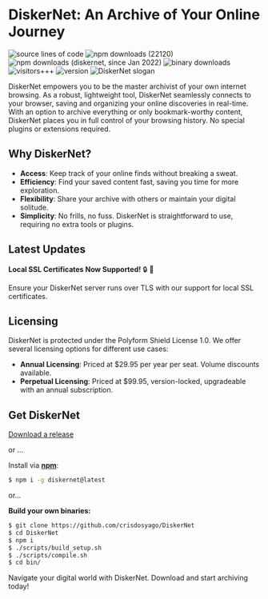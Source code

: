 # DiskerNet: An Archive of Your Online Journey

![source lines of code](https://sloc.xyz/github/crisdosyago/Diskernet)
![npm downloads (22120)](https://img.shields.io/npm/dt/archivist1?label=npm%20downloads%20%2822120%29)
![npm downloads (diskernet, since Jan 2022)](https://img.shields.io/npm/dt/diskernet?label=npm%20downloads%20%28diskernet%2C%20since%20Jan%202022%29)
![binary downloads](https://img.shields.io/github/downloads/c9fe/22120/total?label=OS%20binary%20downloads)
![visitors+++](https://hits.seeyoufarm.com/api/count/incr/badge.svg?url=https%3A%2F%2Fgithub.com%2Fc9fe%2F22120&count_bg=%2379C83D&title_bg=%23555555&icon=&icon_color=%23E7E7E7&title=%28today%2Ftotal%29%20visitors%2B%2B%2B%20since%20Oct%202027%202020&edge_flat=false)
![version](https://img.shields.io/npm/v/diskernet)
![DiskerNet slogan](https://img.shields.io/badge/%F0%9F%92%BE%20DiskerNet-an%20internet%20on%20yer%20disc-hotpink)

DiskerNet empowers you to be the master archivist of your own internet browsing. As a robust, lightweight tool, DiskerNet seamlessly connects to your browser, saving and organizing your online discoveries in real-time. With an option to archive everything or only bookmark-worthy content, DiskerNet places you in full control of your browsing history. No special plugins or extensions required.

## Why DiskerNet?

- **Access**: Keep track of your online finds without breaking a sweat.
- **Efficiency**: Find your saved content fast, saving you time for more exploration.
- **Flexibility**: Share your archive with others or maintain your digital solitude.
- **Simplicity**: No frills, no fuss. DiskerNet is straightforward to use, requiring no extra tools or plugins.

## Latest Updates

**Local SSL Certificates Now Supported!** :lock: :tada: 

Ensure your DiskerNet server runs over TLS with our support for local SSL certificates. 

## Licensing

DiskerNet is protected under the Polyform Shield License 1.0. We offer several licensing options for different use cases:

- **Annual Licensing**: Priced at $29.95 per year per seat. Volume discounts available.
- **Perpetual Licensing**: Priced at $99.95, version-locked, upgradeable with an annual subscription.

## Get DiskerNet

[Download a release](https://github.com/crisdosyago/Diskernet/releases)

or ...

Install via **[npm](https://www.npmjs.com/package/diskernet)**:

```sh
$ npm i -g diskernet@latest
```

or...

**Build your own binaries:**

```sh
$ git clone https://github.com/crisdosyago/DiskerNet
$ cd DiskerNet
$ npm i
$ ./scripts/build_setup.sh
$ ./scripts/compile.sh
$ cd bin/
```

Navigate your digital world with DiskerNet. Download and start archiving today!
